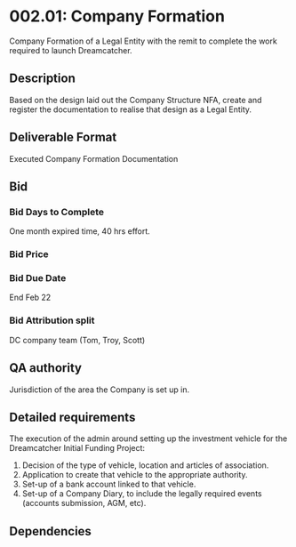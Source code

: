 # 002.01: Company Formation 

Company Formation of a Legal Entity with the remit to complete the work required to launch Dreamcatcher.

## Description

Based on the design laid out the Company Structure NFA, create and register the documentation to realise that design as a Legal Entity.

## Deliverable Format

Executed Company Formation Documentation

## Bid 

### Bid Days to Complete

One month expired time, 40 hrs effort.

### Bid Price

### Bid Due Date

End Feb 22

### Bid Attribution split

DC company team (Tom, Troy, Scott)

## QA authority

Jurisdiction of the area the Company is set up in.

## Detailed requirements

The execution of the admin around setting up the investment vehicle for the Dreamcatcher Initial Funding Project:

1. Decision of the type of vehicle, location and articles of association.
2. Application to create that vehicle to the appropriate authority.
3. Set-up of a bank account linked to that vehicle.
4. Set-up of a Company Diary, to include the legally required events (accounts submission, AGM, etc).


## Dependencies

